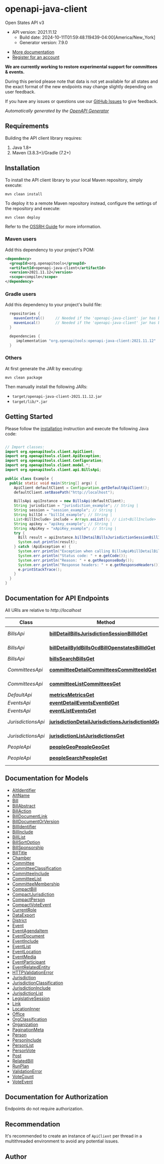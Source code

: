 # openapi-java-client

Open States API v3
- API version: 2021.11.12
  - Build date: 2024-10-11T01:59:48.119439-04:00[America/New_York]
  - Generator version: 7.9.0


* [More documentation](https://docs.openstates.org/en/latest/api/v3/index.html)
* [Register for an account](https://openstates.org/accounts/signup/)


**We are currently working to restore experimental support for committees & events.**

During this period please note that data is not yet available for all states
and the exact format of the new endpoints may change slightly depending on user feedback.

If you have any issues or questions use our
[GitHub Issues](https://github.com/openstates/issues/issues) to give feedback.



*Automatically generated by the [OpenAPI Generator](https://openapi-generator.tech)*


## Requirements

Building the API client library requires:
1. Java 1.8+
2. Maven (3.8.3+)/Gradle (7.2+)

## Installation

To install the API client library to your local Maven repository, simply execute:

```shell
mvn clean install
```

To deploy it to a remote Maven repository instead, configure the settings of the repository and execute:

```shell
mvn clean deploy
```

Refer to the [OSSRH Guide](http://central.sonatype.org/pages/ossrh-guide.html) for more information.

### Maven users

Add this dependency to your project's POM:

```xml
<dependency>
  <groupId>org.openapitools</groupId>
  <artifactId>openapi-java-client</artifactId>
  <version>2021.11.12</version>
  <scope>compile</scope>
</dependency>
```

### Gradle users

Add this dependency to your project's build file:

```groovy
  repositories {
    mavenCentral()     // Needed if the 'openapi-java-client' jar has been published to maven central.
    mavenLocal()       // Needed if the 'openapi-java-client' jar has been published to the local maven repo.
  }

  dependencies {
     implementation "org.openapitools:openapi-java-client:2021.11.12"
  }
```

### Others

At first generate the JAR by executing:

```shell
mvn clean package
```

Then manually install the following JARs:

* `target/openapi-java-client-2021.11.12.jar`
* `target/lib/*.jar`

## Getting Started

Please follow the [installation](#installation) instruction and execute the following Java code:

```java

// Import classes:
import org.openapitools.client.ApiClient;
import org.openapitools.client.ApiException;
import org.openapitools.client.Configuration;
import org.openapitools.client.model.*;
import org.openapitools.client.api.BillsApi;

public class Example {
  public static void main(String[] args) {
    ApiClient defaultClient = Configuration.getDefaultApiClient();
    defaultClient.setBasePath("http://localhost");

    BillsApi apiInstance = new BillsApi(defaultClient);
    String jurisdiction = "jurisdiction_example"; // String | 
    String session = "session_example"; // String | 
    String billId = "billId_example"; // String | 
    List<BillInclude> include = Arrays.asList(); // List<BillInclude> | 
    String apikey = "apikey_example"; // String | 
    String xApiKey = "xApiKey_example"; // String | 
    try {
      Bill result = apiInstance.billDetailBillsJurisdictionSessionBillIdGet(jurisdiction, session, billId, include, apikey, xApiKey);
      System.out.println(result);
    } catch (ApiException e) {
      System.err.println("Exception when calling BillsApi#billDetailBillsJurisdictionSessionBillIdGet");
      System.err.println("Status code: " + e.getCode());
      System.err.println("Reason: " + e.getResponseBody());
      System.err.println("Response headers: " + e.getResponseHeaders());
      e.printStackTrace();
    }
  }
}

```

## Documentation for API Endpoints

All URIs are relative to *http://localhost*

Class | Method | HTTP request | Description
------------ | ------------- | ------------- | -------------
*BillsApi* | [**billDetailBillsJurisdictionSessionBillIdGet**](docs/BillsApi.md#billDetailBillsJurisdictionSessionBillIdGet) | **GET** /bills/{jurisdiction}/{session}/{bill_id} | Bill Detail
*BillsApi* | [**billDetailByIdBillsOcdBillOpenstatesBillIdGet**](docs/BillsApi.md#billDetailByIdBillsOcdBillOpenstatesBillIdGet) | **GET** /bills/ocd-bill/{openstates_bill_id} | Bill Detail By Id
*BillsApi* | [**billsSearchBillsGet**](docs/BillsApi.md#billsSearchBillsGet) | **GET** /bills | Bills Search
*CommitteesApi* | [**committeeDetailCommitteesCommitteeIdGet**](docs/CommitteesApi.md#committeeDetailCommitteesCommitteeIdGet) | **GET** /committees/{committee_id} | Committee Detail
*CommitteesApi* | [**committeeListCommitteesGet**](docs/CommitteesApi.md#committeeListCommitteesGet) | **GET** /committees | Committee List
*DefaultApi* | [**metricsMetricsGet**](docs/DefaultApi.md#metricsMetricsGet) | **GET** /metrics | Metrics
*EventsApi* | [**eventDetailEventsEventIdGet**](docs/EventsApi.md#eventDetailEventsEventIdGet) | **GET** /events/{event_id} | Event Detail
*EventsApi* | [**eventListEventsGet**](docs/EventsApi.md#eventListEventsGet) | **GET** /events | Event List
*JurisdictionsApi* | [**jurisdictionDetailJurisdictionsJurisdictionIdGet**](docs/JurisdictionsApi.md#jurisdictionDetailJurisdictionsJurisdictionIdGet) | **GET** /jurisdictions/{jurisdiction_id} | Jurisdiction Detail
*JurisdictionsApi* | [**jurisdictionListJurisdictionsGet**](docs/JurisdictionsApi.md#jurisdictionListJurisdictionsGet) | **GET** /jurisdictions | Jurisdiction List
*PeopleApi* | [**peopleGeoPeopleGeoGet**](docs/PeopleApi.md#peopleGeoPeopleGeoGet) | **GET** /people.geo | People Geo
*PeopleApi* | [**peopleSearchPeopleGet**](docs/PeopleApi.md#peopleSearchPeopleGet) | **GET** /people | People Search


## Documentation for Models

 - [AltIdentifier](docs/AltIdentifier.md)
 - [AltName](docs/AltName.md)
 - [Bill](docs/Bill.md)
 - [BillAbstract](docs/BillAbstract.md)
 - [BillAction](docs/BillAction.md)
 - [BillDocumentLink](docs/BillDocumentLink.md)
 - [BillDocumentOrVersion](docs/BillDocumentOrVersion.md)
 - [BillIdentifier](docs/BillIdentifier.md)
 - [BillInclude](docs/BillInclude.md)
 - [BillList](docs/BillList.md)
 - [BillSortOption](docs/BillSortOption.md)
 - [BillSponsorship](docs/BillSponsorship.md)
 - [BillTitle](docs/BillTitle.md)
 - [Chamber](docs/Chamber.md)
 - [Committee](docs/Committee.md)
 - [CommitteeClassification](docs/CommitteeClassification.md)
 - [CommitteeInclude](docs/CommitteeInclude.md)
 - [CommitteeList](docs/CommitteeList.md)
 - [CommitteeMembership](docs/CommitteeMembership.md)
 - [CompactBill](docs/CompactBill.md)
 - [CompactJurisdiction](docs/CompactJurisdiction.md)
 - [CompactPerson](docs/CompactPerson.md)
 - [CompactVoteEvent](docs/CompactVoteEvent.md)
 - [CurrentRole](docs/CurrentRole.md)
 - [DataExport](docs/DataExport.md)
 - [District](docs/District.md)
 - [Event](docs/Event.md)
 - [EventAgendaItem](docs/EventAgendaItem.md)
 - [EventDocument](docs/EventDocument.md)
 - [EventInclude](docs/EventInclude.md)
 - [EventList](docs/EventList.md)
 - [EventLocation](docs/EventLocation.md)
 - [EventMedia](docs/EventMedia.md)
 - [EventParticipant](docs/EventParticipant.md)
 - [EventRelatedEntity](docs/EventRelatedEntity.md)
 - [HTTPValidationError](docs/HTTPValidationError.md)
 - [Jurisdiction](docs/Jurisdiction.md)
 - [JurisdictionClassification](docs/JurisdictionClassification.md)
 - [JurisdictionInclude](docs/JurisdictionInclude.md)
 - [JurisdictionList](docs/JurisdictionList.md)
 - [LegislativeSession](docs/LegislativeSession.md)
 - [Link](docs/Link.md)
 - [LocationInner](docs/LocationInner.md)
 - [Office](docs/Office.md)
 - [OrgClassification](docs/OrgClassification.md)
 - [Organization](docs/Organization.md)
 - [PaginationMeta](docs/PaginationMeta.md)
 - [Person](docs/Person.md)
 - [PersonInclude](docs/PersonInclude.md)
 - [PersonList](docs/PersonList.md)
 - [PersonVote](docs/PersonVote.md)
 - [Post](docs/Post.md)
 - [RelatedBill](docs/RelatedBill.md)
 - [RunPlan](docs/RunPlan.md)
 - [ValidationError](docs/ValidationError.md)
 - [VoteCount](docs/VoteCount.md)
 - [VoteEvent](docs/VoteEvent.md)


<a id="documentation-for-authorization"></a>
## Documentation for Authorization

Endpoints do not require authorization.


## Recommendation

It's recommended to create an instance of `ApiClient` per thread in a multithreaded environment to avoid any potential issues.

## Author



